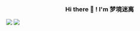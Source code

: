 <h3 align="center">Hi there 👋 ! I'm 梦境迷离</h3>


[![](https://komarev.com/ghpvc/?username=jxnu-liguobin)](https://github.com/jxnu-liguobin/jxnu-liguobin) ![](https://hit.yhype.me/github/profile?user_id=29496873)
